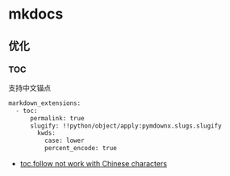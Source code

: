 # mkdocs 

## 优化

### TOC

支持中文锚点

```sh
markdown_extensions:
  - toc:
      permalink: true
      slugify: !!python/object/apply:pymdownx.slugs.slugify
        kwds:
          case: lower
          percent_encode: true
```

- [toc.follow not work with Chinese characters](https://github.com/squidfunk/mkdocs-material/issues/5211)
